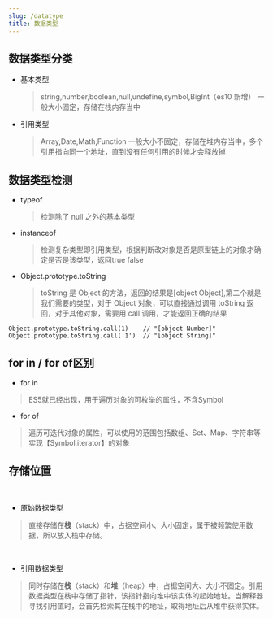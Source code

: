 ```yaml
---
slug: /datatype
title: 数据类型
---
```


## 数据类型分类

- 基本类型
  > string,number,boolean,null,undefine,symbol,BigInt（es10 新增）
  > 一般大小固定，存储在栈内存当中
- 引用类型
  > Array,Date,Math,Function
  > 一般大小不固定，存储在堆内存当中，多个引用指向同一个地址，直到没有任何引用的时候才会释放掉

## 数据类型检测

- typeof
  > 检测除了 null 之外的基本类型
- instanceof
  > 检测复杂类型即引用类型，根据判断改对象是否是原型链上的对象才确定是否是该类型，返回true false
- Object.prototype.toString
  > toString 是 Object 的方法，返回的结果是[object Object],第二个就是我们需要的类型，对于 Object 对象，可以直接通过调用 toString 返回，对于其他对象，需要用 call 调用，才能返回正确的结果

```
Object.prototype.toString.call(1)    // "[object Number]"
Object.prototype.toString.call('1')  // "[object String]"
```

## for in / for of区别
* for in
> ES5就已经出现，用于遍历对象的可枚举的属性，不含Symbol

* for of
> 遍历可迭代对象的属性，可以使用的范围包括数组、Set、Map、字符串等实现【Symbol.iterator】的对象

## 存储位置
​
* 原始数据类型
> 直接存储在**栈**（stack）中，占据空间小、大小固定，属于被频繁使用数据，所以放入栈中存储。

​
* 引用数据类型
> 同时存储在**栈**（stack）和**堆**（heap）中，占据空间大、大小不固定。引用数据类型在栈中存储了指针，该指针指向堆中该实体的起始地址。当解释器寻找引用值时，会首先检索其在栈中的地址，取得地址后从堆中获得实体。